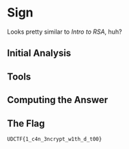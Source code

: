 # Sign
Looks pretty similar to <i>Intro to RSA</i>, huh?

## Initial Analysis 



## Tools 



## Computing the Answer 



## The Flag 
```bash
UDCTF{1_c4n_3ncrypt_w1th_d_t00}
```